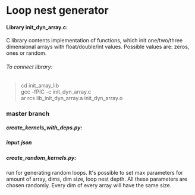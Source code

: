 # Loop nest generator

#### Library init_dyn_array.c:
C library contents implementation of functions, which init one/two/three dimensional arrays with float/double/int values.
Possible values are: zeros, ones or random. 

###### To connect library:
> cd init_array_lib </br>
> gcc -fPIC -c init_dyn_array.c </br>
> ar rcs lib_init_dyn_array.a init_dyn_array.o 

### master branch
##### create_kernels_with_deps.py:

##### input.json




##### create_random_kernels.py:
run for generating random loops. It's possible to set max parameters for amount of array, dims, dim size, loop nest depth. All these parameters are chosen randomly. Every dim of every array will have the same size.

